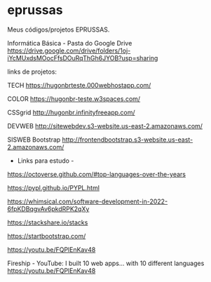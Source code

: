 # eprussas

Meus códigos/projetos EPRUSSAS.

Informática Básica - Pasta do Google Drive
https://drive.google.com/drive/folders/1oj-iYcMUxdsMOocFfsDOuRqThGh6JYOB?usp=sharing

links de projetos:

TECH
https://hugonbrteste.000webhostapp.com/

COLOR
https://hugonbr-teste.w3spaces.com/

CSSgrid
http://hugonbr.infinityfreeapp.com/

DEVWEB
http://sitewebdev.s3-website.us-east-2.amazonaws.com/

SISWEB Bootstrap
http://frontendbootstrap.s3-website.us-east-2.amazonaws.com/

- Links para estudo -

https://octoverse.github.com/#top-languages-over-the-years

https://pypl.github.io/PYPL.html

https://whimsical.com/software-development-in-2022-6fpKDBqgvAv6pkdRPK2qXy

https://stackshare.io/stacks

https://startbootstrap.com/

https://youtu.be/FQPlEnKav48

Fireship - YouTube: 
I built 10 web apps... with 10 different languages
https://youtu.be/FQPlEnKav48

